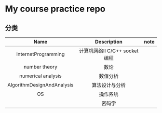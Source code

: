 # My course practice repo
## 分类

|            Name            |          Description          | note |
| :------------------------: | :---------------------------: | :--: |
|    InternetProgramming     | 计算机网络II C/C++ socket编程 |      |
|       number theory        |             数论              |      |
|     numerical analysis     |           数值分析            |      |
| AlgorithmDesignAndAnalysis |        算法设计与分析         |      |
|OS|操作系统||
||密码学||



